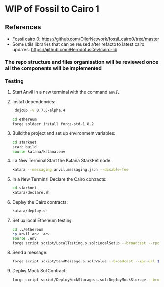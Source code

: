 # WIP of Fossil to Cairo 1

## References
- Fossil cairo 0: https://github.com/OilerNetwork/fossil_cairo0/tree/master
- Some utils libraries that can be reused after refacto to latest cairo updates: https://github.com/HerodotusDev/cairo-lib

### The repo structure and files organisation will be reviewed once all the components will be implemented

### Testing
1. Start Anvil in a new terminal with the command `anvil`.

2. Install dependencies:
   ```bash 
    dojoup -v 0.7.0-alpha.4
    ```

   ```bash
   cd ethereum
   forge soldeer install forge-std~1.8.2
   ```

3. Build the project and set up environment variables:
   ```bash
   cd starknet
   scarb build
   source katana/katana.env
   ```

4. I a New Terminal Start the Katana StarkNet node:
   ```bash
   katana --messaging anvil.messaging.json --disable-fee 
   ```

5. In a New Terminal Declare the Cairo contracts:
   ```bash
   cd starknet
   katana/declare.sh
   ```

6. Deploy the Cairo contracts:
   ```bash
   katana/deploy.sh
   ```

7. Set up local Ethereum testing:
   ```bash
   cd ../ethereum
   cp anvil.env .env
   source .env
   forge script script/LocalTesting.s.sol:LocalSetup --broadcast --rpc-url ${ETH_RPC_URL} 
   ```

8.  Send a message:
      ```bash
      forge script script/SendMessage.s.sol:Value --broadcast --rpc-url ${ETH_RPC_URL}
      ```

9. Deploy Mock Sol Contract:
     ```bash
     forge script script/DeployMockStorage.s.sol:DeployMockStorage --broadcast --rpc-url ${ETH_RPC_URL}
      ```